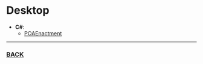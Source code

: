 # Desktop
- **C#**:
  - [POAEnactment](https://github.com/BaggerFast/POAEnactment)
--------
### [BACK](main.md)